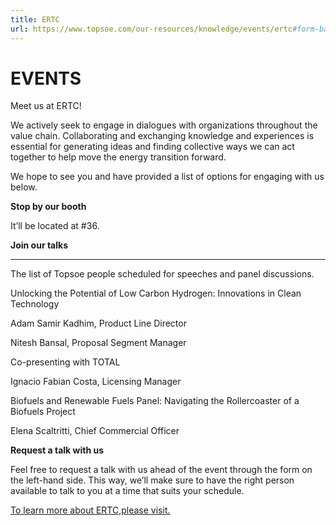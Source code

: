 ```yaml
---
title: ERTC
url: https://www.topsoe.com/our-resources/knowledge/events/ertc#form-bam
---
```


# EVENTS

Meet us at ERTC!

We actively seek to engage in dialogues with organizations throughout the value chain. Collaborating and exchanging knowledge and experiences is essential for generating ideas and finding collective ways we can act together to help move the energy transition forward.

We hope to see you and have provided a list of options for engaging with us below.

**Stop by our booth**

It’ll be located at #36.

**Join our talks**

****

The list of Topsoe people scheduled for speeches and panel discussions.

Unlocking the Potential of Low Carbon Hydrogen: Innovations in Clean Technology

Adam Samir Kadhim, Product Line Director

Nitesh Bansal, Proposal Segment Manager

Co-presenting with TOTAL

Ignacio Fabian Costa, Licensing Manager

Biofuels and Renewable Fuels Panel: Navigating the Rollercoaster of a Biofuels Project

Elena Scaltritti, Chief Commercial Officer

**Request a talk with us**

Feel free to request a talk with us ahead of the event through the form on the left-hand side. This way, we’ll make sure to have the right person available to talk to you at a time that suits your schedule.

[To learn more about ERTC,please visit.](https://worldrefiningassociation.com/event-events/ertc/)